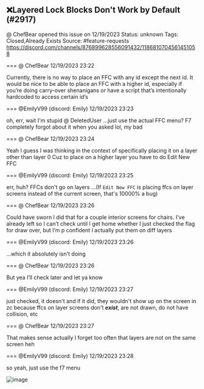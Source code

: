 ## ❌Layered Lock Blocks Don't Work by Default (#2917)
@ ChefBear opened this issue on 12/19/2023
Status: unknown
Tags: Closed,Already Exists
Source: #feature-requests https://discord.com/channels/876899628556091432/1186810704561451058


=== @ ChefBear 12/19/2023 23:22

Currently, there is no way to place an FFC with any id except the next id. It would be nice to be able to place an FFC with a higher id, especially if you’re doing carry-over shenanigans or have a script that’s intentionally hardcoded to access certain id’s

=== @EmilyV99 (discord: Emily) 12/19/2023 23:23

oh, err, wait
I'm stupid @ DeletedUser
...just use the actual FFC menu?
F7
completely forgot about it when you asked lol, my bad

=== @ ChefBear 12/19/2023 23:24

Yeah I guess I was thinking in the context of specifically placing it on a layer other than layer 0
Cuz to place on a higher layer you have to do Edit New FFC

=== @EmilyV99 (discord: Emily) 12/19/2023 23:25

err, huh? FFCs don't go on layers
...(If `Edit New FFC` is placing ffcs on layer screens instead of the current screen, that's 10000% a bug)

=== @ ChefBear 12/19/2023 23:26

Could have sworn I did that for a couple interior screens for chairs. I’ve already left so I can’t check until I get home whether I just checked the flag for draw over, but I’m p confident I actually put them on diff layers

=== @EmilyV99 (discord: Emily) 12/19/2023 23:26

...which it absolutely isn't doing

=== @ ChefBear 12/19/2023 23:26

But yea I’ll check later and let ya know

=== @EmilyV99 (discord: Emily) 12/19/2023 23:27

just checked, it doesn't
and if it did, they wouldn't show up on the screen in zc
because ffcs on layer screens don't ***exist***, are not drawn, do not have collision, etc

=== @ ChefBear 12/19/2023 23:27

That makes sense actually
I forget too often that layers are not on the same screen heh

=== @EmilyV99 (discord: Emily) 12/19/2023 23:28

so yeah, just use the f7 menu

![image](https://cdn.discordapp.com/attachments/1186810704561451058/1186812382643769364/image.png?ex=65e7aaa9&is=65d535a9&hm=10812a6393099c9dd19ccf3fbe9743c3160d8bfc87cc71aa74ac50ef1ba4a4f5&)
